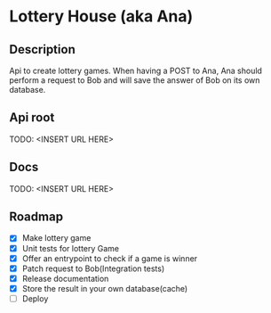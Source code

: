 # Lottery House (aka Ana)

## Description

Api to create lottery games. When having a POST to Ana, Ana should perform a request to Bob and will save the answer of Bob on its own database.

## Api root

TODO: \<INSERT URL HERE\>

## Docs

TODO: \<INSERT URL HERE\>

## Roadmap

- [x] Make lottery game
- [x] Unit tests for lottery Game
- [x] Offer an entrypoint to check if a game is winner
- [x] Patch request to Bob(Integration tests)
- [x] Release documentation
- [x] Store the result in your own database(cache)
- [ ] Deploy
